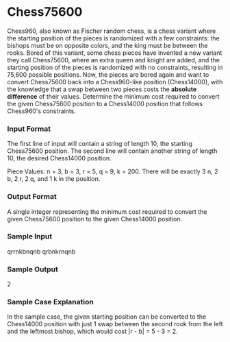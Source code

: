 # Chess75600

Chess960, also known as Fischer random chess, is a chess variant where the starting position of the pieces is randomized with a few constraints: the bishops must be on opposite colors, and the king must be between the rooks. Bored of this variant, some chess pieces have invented a new variant they call Chess75600, where an extra queen and knight are added, and the starting position of the pieces is randomized with no constraints, resulting in 75,600 possible positions. Now, the pieces are bored again and want to convert Chess75600 back into a Chess960-like position (Chess14000), with the knowledge that a swap between two pieces costs the **absolute difference** of their values. Determine the minimum cost required to convert the given Chess75600 position to a Chess14000 position that follows Chess960's constraints.

### Input Format

The first line of input will contain a string of length 10, the starting Chess75600 position. The second line will contain another string of length 10, the desired Chess14000 position.

Piece Values: n = 3, b = 3, r = 5, q = 9, k = 200. There will be exactly 3 n, 2 b, 2 r, 2 q, and 1 k in the position.

### Output Format

A single integer representing the minimum cost required to convert the given Chess75600 position to the given Chess14000 position.

### Sample Input

qrrnkbnqnb
qrbnkrnqnb

### Sample Output

$2$

### Sample Case Explanation

In the sample case, the given starting position can be converted to the Chess14000 position with just 1 swap between the second rook from the left and the leftmost bishop, which would cost |r - b| = 5 - 3 = 2.
